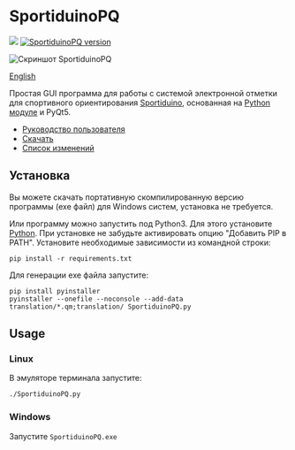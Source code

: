 # SportiduinoPQ

![](https://github.com/sportiduino/SportiduinoPQ/workflows/Python%20package/badge.svg)
[![SportiduinoPQ version](https://img.shields.io/github/v/release/sportiduino/sportiduinopq)](https://github.com/sportiduino/sportiduinopq/releases)

![Скриншот SportiduinoPQ](/images/main1.JPG)

[English](README.md)

Простая GUI программа для работы с системой электронной отметки для спортивного ориентирования [Sportiduino](https://github.com/sportiduino/sportiduino),
основанная на [Python модуле](https://github.com/sportiduino/sportiduinoPython) и PyQt5.

- [Руководство пользователя](https://github.com/sportiduino/sportiduino/blob/master/Doc/ru/UserManual.md)
- [Скачать](https://github.com/sportiduino/SportiduinoPQ/releases)
- [Список изменений](CHANGELOG.ru.md)


## Установка

Вы можете скачать портативную скомпилированную версию программы (exe файл) для Windows систем, установка не требуется.

Или программу можно запустить под Python3.
Для этого установите [Python](https://www.python.org/).
При установке не забудьте активировать опцию "Добавить PIP в PATH".
Установите необходимые зависимости из командной строки:

```commandline
pip install -r requirements.txt
```

Для генерации exe файла запустите:

```commandline
pip install pyinstaller
pyinstaller --onefile --noconsole --add-data translation/*.qm;translation/ SportiduinoPQ.py
```

## Usage

### Linux

В эмуляторе терминала запустите:

```sh
./SportiduinoPQ.py
```

### Windows

Запустите `SportiduinoPQ.exe`


